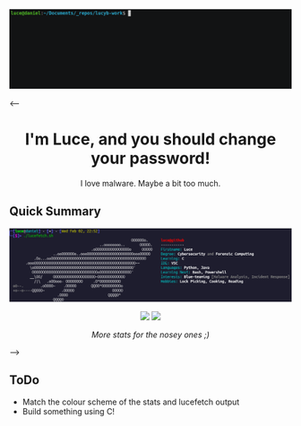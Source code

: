 
<img src="lucefetch.gif" alt="Luce bio as gif">



<-- <h1 align="center">I'm Luce, and you should change your password!</h1>

<p align="center">I love malware. Maybe a bit too much.</p>

## Quick Summary

<img src="lucefetchOutput.png" alt="Luce bio">

<p align="center">
  <img src="https://github-profile-summary-cards.vercel.app/api/cards/repos-per-language?username=lucyb-work&theme=dracula">
  <img src="https://github-profile-summary-cards.vercel.app/api/cards/stats?username=lucyb-work&theme=dracula">
  <p align="center"> <i>More stats for the nosey ones ;) </i></p>
</p> -->

## ToDo
- Match the colour scheme of the stats and lucefetch output
- Build something using C!
